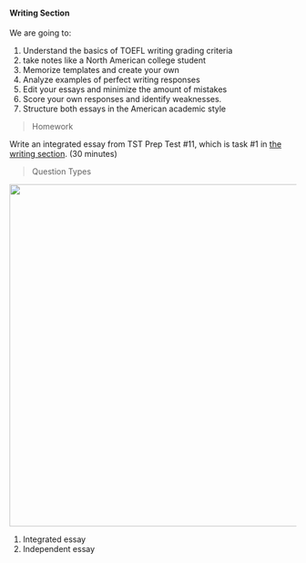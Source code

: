 #### Writing Section 

We are going to:

1. Understand the basics of TOEFL writing grading criteria
2. take notes like a North American college student
3. Memorize templates and create your own
4. Analyze examples of perfect writing responses
5. Edit your essays and minimize the amount of mistakes
6. Score your own responses and identify weaknesses.
7. Structure both essays in the American academic style

> Homework

Write an integrated essay from TST Prep Test #11, which is task #1 in [the writing section](https://drive.google.com/file/d/1PgwfIjnW2HbrQveBNl4zYyJdi0s1QACO/view?usp=share_link). (30 minutes)

> Question Types


<img src="https://user-images.githubusercontent.com/12064832/206860727-0503d1be-ccc7-4f17-986e-9f43253c165e.png" width=600 />

1. Integrated essay
2. Independent essay




